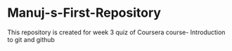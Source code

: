 # Manuj-s-First-Repository
This repository is created for week 3 quiz of Coursera course- Introduction to git and github
